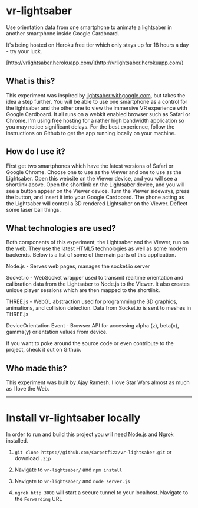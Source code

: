 # vr-lightsaber

Use orientation data from one smartphone to animate a lightsaber in another smartphone inside Google Cardboard.

It's being hosted on Heroku free tier which only stays up for 18 hours a day - try your luck.

[http://vrlightsaber.herokuapp.com/](http://vrlightsaber.herokuapp.com/)

## What is this?

This experiment was inspired by [lightsaber.withgoogle.com](lightsaber.withgoogle.com), but takes the idea a step further. You will be able to use one smartphone as a control for the lightsaber and the other one to view the immersive VR experience with Google Cardboard. It all runs on a webkit enabled browser such as Safari or Chrome. I'm using free hosting for a rather high bandwidth application so you may notice significant delays. For the best experience, follow the instructions on Github to get the app running locally on your machine.

## How do I use it?

First get two smartphones which have the latest versions of Safari or Google Chrome. Choose one to use as the Viewer and one to use as the Lightsaber. Open this website on the Viewer device, and you will see a shortlink above. Open the shortlink on the Lightsaber device, and you will see a button appear on the Viewer device. Turn the Viewer sideways, press the button, and insert it into your Google Cardboard. The phone acting as the Lightsaber will control a 3D rendered Lightsaber on the Viewer. Deflect some laser ball things.

## What technologies are used?

Both components of this experiment, the Lightsaber and the Viewer, run on the web. They use the latest HTML5 technologies as well as some modern backends. Below is a list of some of the main parts of this application.

Node.js - Serves web pages, manages the socket.io server

Socket.io - WebSocket wrapper used to transmit realtime orientation and calibration data from the Lightsaber to Node.js to the Viewer. It also creates unique player sessions which are then mapped to the shortlink.

THREE.js - WebGL abstraction used for programming the 3D graphics, animations, and collision detection. Data from Socket.io is sent to meshes in THREE.js

DeviceOrientation Event - Browser API for accessing alpha (z), beta(x), gamma(y) orientation values from device.

If you want to poke around the source code or even contribute to the project, check it out on Github.

## Who made this?

This experiment was built by Ajay Ramesh. I love Star Wars almost as much as I love the Web.

---

# Install vr-lightsaber locally

In order to run and build this project you will need [Node.js](https://nodejs.org/en/) and [Ngrok](https://ngrok.com/) installed.

1. `git clone https://github.com/Carpetfizz/vr-lightsaber.git` or download `.zip`

2. Navigate to `vr-lightsaber/` and `npm install`

3. Navigate to `vr-lightsaber/` and `node server.js`

4. `ngrok http 3000` will start a secure tunnel to your localhost. Navigate to the `Forwarding` URL
